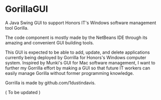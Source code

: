 # GorillaGUI

A Java Swing GUI to support Honors IT's Windows software management tool Gorilla.

The code component is mostly made by the NetBeans IDE through its amazing and convenient GUI building tools.

This GUI is expected to be able to add, update, and delete applications currently being deployed by Gorrilla for Honors's Windows computer system. Inspired by Munki's GUI for Mac software management, I want to further my Gorrilla effort by making a GUI so that future IT workers can easily manage Gorilla without former programming knowledge.

Gorrilla is made by github.com/1dustindavis.

( To be updated )
